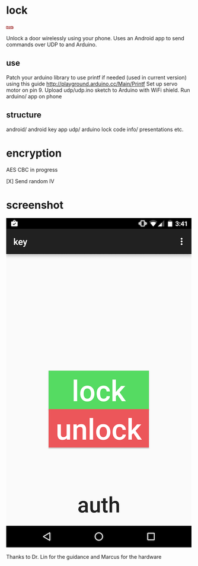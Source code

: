lock
====

![lock logo](logo.png)

Unlock a door wirelessly using your phone.
Uses an Android app to send commands over UDP to and Arduino.

## use
Patch your arduino library to use printf if needed (used in current version) using this guide http://playground.arduino.cc/Main/Printf
Set up servo motor on pin 9.
Upload udp/udp.ino sketch to Arduino with WiFi shield.
Run arduino/ app on phone

## structure
android/	android key app
udp/	arduino lock code
info/	presentations etc.

# encryption
AES CBC in progress 

[X] Send random IV

# screenshot
![android key app screenshot](screenshot.png)

Thanks to Dr. Lin for the guidance and Marcus for the hardware

